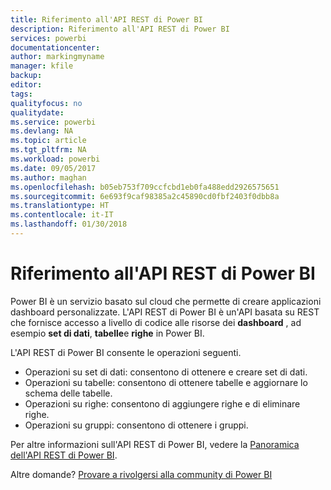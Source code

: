 ```yaml
---
title: Riferimento all'API REST di Power BI
description: Riferimento all'API REST di Power BI
services: powerbi
documentationcenter: 
author: markingmyname
manager: kfile
backup: 
editor: 
tags: 
qualityfocus: no
qualitydate: 
ms.service: powerbi
ms.devlang: NA
ms.topic: article
ms.tgt_pltfrm: NA
ms.workload: powerbi
ms.date: 09/05/2017
ms.author: maghan
ms.openlocfilehash: b05eb753f709ccfcbd1eb0fa488edd2926575651
ms.sourcegitcommit: 6e693f9caf98385a2c45890cd0fbf2403f0dbb8a
ms.translationtype: HT
ms.contentlocale: it-IT
ms.lasthandoff: 01/30/2018
---
```

# <a name="power-bi-rest-api-reference"></a>Riferimento all'API REST di Power BI
Power BI è un servizio basato sul cloud che permette di creare applicazioni dashboard personalizzate. L'API REST di Power BI è un'API basata su REST che fornisce accesso a livello di codice alle risorse dei **dashboard** , ad esempio **set di dati**, **tabelle**e **righe** in Power BI.

L'API REST di Power BI consente le operazioni seguenti.

* Operazioni su set di dati: consentono di ottenere e creare set di dati.
* Operazioni su tabelle: consentono di ottenere tabelle e aggiornare lo schema delle tabelle.
* Operazioni su righe: consentono di aggiungere righe e di eliminare righe.
* Operazioni su gruppi: consentono di ottenere i gruppi.

Per altre informazioni sull'API REST di Power BI, vedere la [Panoramica dell'API REST di Power BI](https://msdn.microsoft.com/library/dn877544.aspx).

Altre domande? [Provare a rivolgersi alla community di Power BI](http://community.powerbi.com/)

